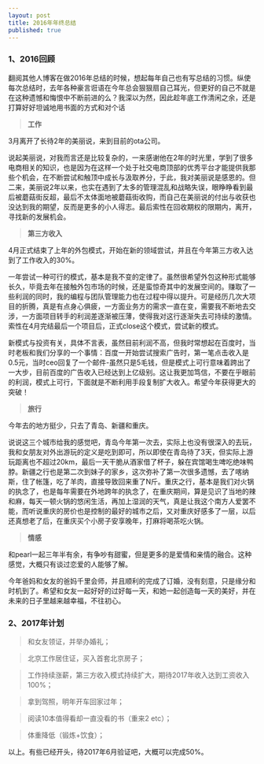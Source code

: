 ```yaml
---
layout: post
title: 2016年年终总结
published: true
---
```


### 1、2016回顾

翻阅其他人博客在做2016年总结的时候，想起每年自己也有写总结的习惯。纵使每次总结时，去年各种豪言诳语在今年总会狠狠扇自己耳光，但更好的自己不就是在这种遗憾和悔恨中不断前进的么？我深以为然，因此趁年底工作清闲之余，还是打算好好坦诚地用书面的方式和对个话

> **工作**

3月离开了长待2年的美丽说，来到目前的ota公司。

说起美丽说，对我而言还是比较复杂的，一来感谢他在2年的时光里，学到了很多电商相关的知识，也是因为在这样一个处于社交电商顶部的优秀平台才能提供我那些个机会，在不断尝试和触顶中成长与汲取养分，于此，我对美丽说是感恩的。但二来，美丽说2年以来，也实在遇到了太多的管理混乱和战略失误，眼睁睁看到最后被蘑菇街反超，最后不太体面地被蘑菇街收购，而自己在美丽说的付出与收获也没达到我的期望，反而是更多的小人得志。最后索性在回收期权的限期内，离开，寻找新的发展机会。

> **第三方收入**

4月正式结束了上年的外包模式，开始在新的领域尝试，并且在今年第三方收入达到了工作收入的30%。

一年尝试一种可行的模式，基本是我不变的定律了。虽然很希望外包这种形式能够长久，毕竟去年在接触外包市场的时候，还是蛮惊奇其中的发展空间的。赚取了一些利润的同时，我的编程与团队管理能力也在过程中得以提升。可是经历几次大项目的折腾，真是有点身心俱疲，一方面业务方的需求一直在变，需要我不断地去交涉，一方面项目转手的利润差逐渐被压薄，使得我对这行逐渐失去可持续的激情。索性在4月完结最后一个项目后，正式close这个模式，尝试新的模式。

新模式与投资有关，具体不言表，虽然目前利润不高，但我时常想起在百度时，当时老板和我们分享的一个事情：百度一开始尝试搜索广告时，第一笔点击收入是0.5元，当时ceo回复了一个邮件-虽然只是5毛钱，但是模式上可行意味着跨出了一大步，目前百度的广告收入已经达到上亿级别。这让我更加笃信，不要在乎眼前的利润，模式上可行，下面就是不断利用手段复制扩大收入。希望今年获得更大的突破！

> **旅行**

今年去的地方挺少，只去了青岛、新疆和重庆。

说说这三个城市给我的感觉吧，青岛今年第一次去，实际上也没有很深入的去玩，我和女朋友对外出游玩的定义是吃到即可，所以即使在青岛待了3天，但实际上游玩距离也不超过20km，最后一天干脆从酒家借了杯子，躲在宾馆喝生啤吃绝味鸭脖。新疆之行也是第二次到妹子的家乡，这次弥补了第一次很多遗憾，去了喀纳斯，住了帐篷，吃了羊肉，直接导致回来重了N斤。重庆之行，基本是我们对火锅的执念了，也是每年需要在外地跨年的执念了，在重庆期间，算是见识了当地的辣和麻，每天一顿火锅的悠闲生活，再加上湿润的天气，真是让我这个南方人爱罢不能，而听说重庆的房价也是控制的最好的城市之后，又对重庆好感多了一层，以后还真想老了后，在重庆买个小房子安享晚年，打麻将喝茶吃火锅。

> **情感**

和pearl一起三年半有余，有争吵有甜蜜，但是更多的是爱情和亲情的融合。这种感觉，大概只有谈过恋爱的人能够了解。

今年爸妈和女友的爸妈千里会师，并且顺利的完成了订婚，没有刻意，只是缘分和时机到了。希望和女友一起好好的过好每一天，和她一起创造每一天的美好，并在未来的日子里越来越幸福，不往初心。



### 2、2017年计划

> 和女友领证，并举办婚礼；

> 北京工作居住证，买入首套北京房子；

> 工作持续涨薪，第三方收入模式持续扩大，期待2017年收入达到工资收入100%；

> 拿到驾照，明年开车回家过年；

> 阅读10本值得看却一直没看的书（重来2 etc）；

> 体重降低（锻炼+饮食）；

以上。有些已经开头，待2017年6月验证吧，大概可以完成50%。
















